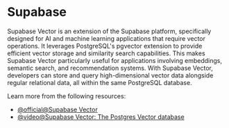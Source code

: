 # Supabase

Supabase Vector is an extension of the Supabase platform, specifically designed for AI and machine learning applications that require vector operations. It leverages PostgreSQL's pgvector extension to provide efficient vector storage and similarity search capabilities. This makes Supabase Vector particularly useful for applications involving embeddings, semantic search, and recommendation systems. With Supabase Vector, developers can store and query high-dimensional vector data alongside regular relational data, all within the same PostgreSQL database.

Learn more from the following resources:

- [@official@Supabase Vector](https://supabase.com/docs/guides/ai)
- [@video@Supabase Vector: The Postgres Vector database](https://www.youtube.com/watch?v=MDxEXKkxf2Q)
